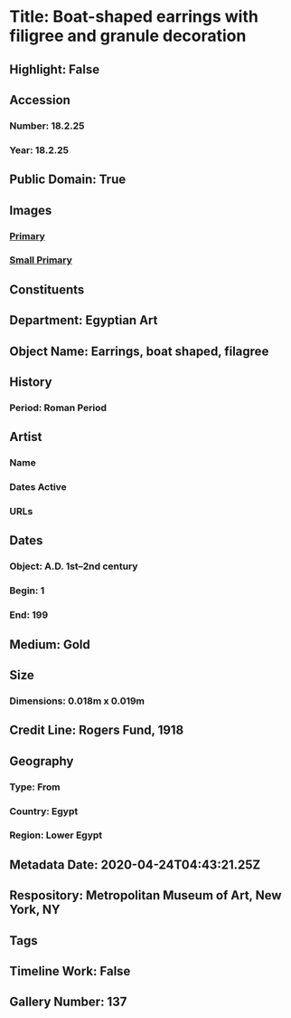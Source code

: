 # Title: Boat-shaped earrings with filigree and granule decoration
## Highlight: False
## Accession
### Number: 18.2.25
### Year: 18.2.25
## Public Domain: True
## Images
### [Primary](https://images.metmuseum.org/CRDImages/eg/original/vs18.2.24.25.jpg)
### [Small Primary](https://images.metmuseum.org/CRDImages/eg/web-large/vs18.2.24.25.jpg)
## Constituents
## Department: Egyptian Art
## Object Name: Earrings, boat shaped, filagree
## History
### Period: Roman Period
## Artist
### Name
### Dates Active
### URLs
## Dates
### Object: A.D. 1st–2nd century
### Begin: 1
### End: 199
## Medium: Gold
## Size
### Dimensions: 0.018m x 0.019m
## Credit Line: Rogers Fund, 1918
## Geography
### Type: From
### Country: Egypt
### Region: Lower Egypt
## Metadata Date: 2020-04-24T04:43:21.25Z
## Respository: Metropolitan Museum of Art, New York, NY
## Tags
## Timeline Work: False
## Gallery Number: 137